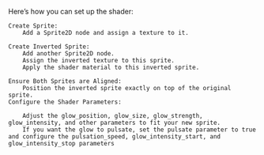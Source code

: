 Here’s how you can set up the shader:

    Create Sprite:
        Add a Sprite2D node and assign a texture to it.

    Create Inverted Sprite:
        Add another Sprite2D node.
        Assign the inverted texture to this sprite.
        Apply the shader material to this inverted sprite.

    Ensure Both Sprites are Aligned:
        Position the inverted sprite exactly on top of the original sprite.
    Configure the Shader Parameters:

        Adjust the glow_position, glow_size, glow_strength, glow_intensity, and other parameters to fit your new sprite.
        If you want the glow to pulsate, set the pulsate parameter to true and configure the pulsation_speed, glow_intensity_start, and glow_intensity_stop parameters


